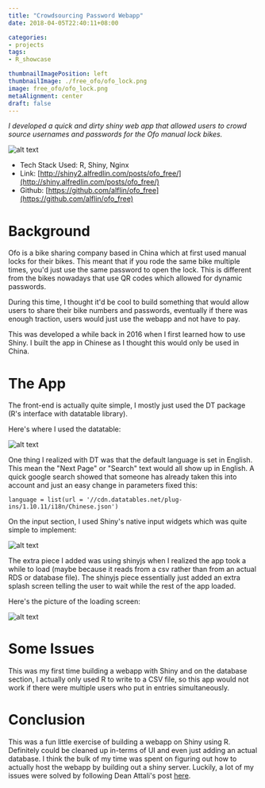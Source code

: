 ```yaml
---
title: "Crowdsourcing Password Webapp"
date: 2018-04-05T22:40:11+08:00

categories:
- projects
tags:
- R_showcase

thumbnailImagePosition: left
thumbnailImage: ./free_ofo/ofo_lock.png
image: free_ofo/ofo_lock.png
metaAlignment: center
draft: false
---
```


*I developed a quick and dirty shiny web app that allowed users to crowd source usernames and passwords for the Ofo manual lock bikes.*
<!--more-->

![alt text](/free_ofo/freeofo.gif "app")

- Tech Stack Used: R, Shiny, Nginx 
- Link: [http://shiny2.alfredlin.com/posts/ofo_free/](http://shiny.alfredlin.com/posts/ofo_free/)
- Github: [https://github.com/alflin/ofo_free](https://github.com/alflin/ofo_free)

# Background

Ofo is a bike sharing company based in China which at first used manual locks for their bikes. This meant that if you rode the same bike multiple times, you'd just use the same password to open the lock. This is different from the bikes nowadays that use QR codes which allowed for dynamic passwords.

During this time, I thought it'd be cool to build something that would allow users to share their bike numbers and passwords, eventually if there was enough traction, users would just use the webapp and not have to pay.

This was developed a while back in 2016 when I first learned how to use Shiny. I built the app in Chinese as I thought this would only be used in China.


# The App

The front-end is actually quite simple, I mostly just used the DT package (R's interface with datatable library). 

Here's where I used the datatable:

![alt text](/free_ofo/free_ofo_voting.png "datatable")



One thing I realized with DT was that the default language is set in English. This mean the "Next Page" or "Search" text would all show up in English. A quick google search showed that someone has already taken this into account and just an easy change in parameters fixed this:

`language = list(url = '//cdn.datatables.net/plug-ins/1.10.11/i18n/Chinese.json')`


On the input section, I used Shiny's native input widgets which was quite simple to implement:

![alt text](/free_ofo/free_ofo_adding.png "adding")


The extra piece I added was using shinyjs when I realized the app took a while to load (maybe because it reads from a csv rather than from an actual RDS or database file). The shinyjs piece essentially just added an extra splash screen telling the user to wait while the rest of the app loaded.

Here's the picture of the loading screen:

![alt text](/free_ofo/free_ofo_loading.png "loading")


# Some Issues

This was my first time building a webapp with Shiny and on the database section, I actually only used R to write to a CSV file, so this app would not work if there were multiple users who put in entries simultaneously.


# Conclusion

This was a fun little exercise of building a webapp on Shiny using R. Definitely could be cleaned up in-terms of UI and even just adding an actual database. I think the bulk of my time was spent on figuring out how to actually host the webapp by building out a shiny server. Luckily, a lot of my issues were solved by following Dean Attali's post [here](https://deanattali.com/2015/05/09/setup-rstudio-shiny-server-digital-ocean/).











